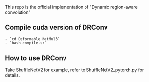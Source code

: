 
This repo is the official implementation of "Dynamic region-aware convolution"

## Compile cuda version of DRConv
    - `cd Deformable MatMul3`
    - `bash compile.sh`


## How to use DRConv
Take ShuffleNetV2 for example, refer to ShuffleNetV2_pytorch.py for details.




